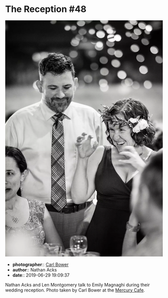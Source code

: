 # The Reception \#48

![Nathan Acks and Len Montgomery talk to Emily Magnaghi](assets/2019-06-29-set-3-the-reception-48.webp)

* **photographer**:: [Carl Bower](https://carlbowerphotos.com)
* **author**:: Nathan Acks
* **date**:: 2019-06-29 19:09:37

Nathan Acks and Len Montgomery talk to Emily Magnaghi during their wedding reception. Photo taken by Carl Bower at the [Mercury Cafe](http://mercurycafe.com).
